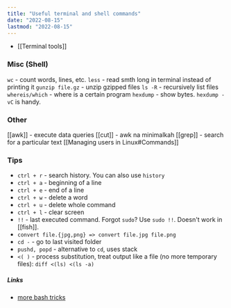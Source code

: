 ```yaml
---
title: "Useful terminal and shell commands"
date: "2022-08-15"
lastmod: "2022-08-15"
---
```


- [[Terminal tools]]

### Misc (Shell)
`wc` - count words, lines, etc.
`less` - read smth long in terminal instead of printing it
`gunzip file.gz` - unzip gzipped files
`ls -R` - recursively list files
`whereis/which` - where is a certain program
`hexdump` - show bytes. `hexdump -vC` is handy.

### Other
[[awk]] - execute data queries
[[cut]] - awk na minimalkah
[[grep]] - search for a particular text
[[Managing users in Linux#Commands]]

### Tips
- `ctrl + r` - search history. You can also use `history`
- `ctrl + a` - beginning of a line
- `ctrl + e` - end of a line
- `ctrl + w` - delete a word
- `ctrl + u` - delete whole command
- `ctrl + l` - clear screen
- `!!` - last executed command. Forgot `sudo`? Use `sudo !!`. Doesn't work in [[fish]].
- `convert file.{jpg,png} => convert file.jpg file.png`
- `cd -` - go to last visited folder
- `pushd, popd` - alternative to `cd`, uses stack
- `<( )` - process substitution, treat output like a file (no more temporary files): `diff <(ls) <(ls -a)`

##### Links
- [more bash tricks](https://wizardzines.com/comics/more-bash-tricks/)
